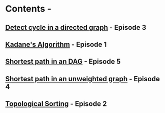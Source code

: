 #  Contents -

## [Detect cycle in a directed graph](https://github.com/arunkalher/Code-some-Code/tree/main/DSA/episode%203)    -   Episode 3
## [Kadane's Algorithm](https://github.com/arunkalher/Code-some-Code/tree/main/DSA/episode1)    -   Episode 1
## [Shortest path in an DAG](https://github.com/arunkalher/Code-some-Code/tree/main/DSA/episode1)    -   Episode 5
## [Shortest path in an unweighted graph](https://github.com/arunkalher/Code-some-Code/tree/main/DSA/episode%204)    -   Episode 4
## [Topological Sorting](https://github.com/arunkalher/Code-some-Code/tree/main/DSA/episode2)    -   Episode 2

 